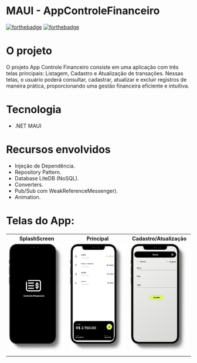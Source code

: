 # MAUI - AppControleFinanceiro
[![forthebadge](https://forthebadge.com/images/badges/made-with-c-sharp.svg)](http://forthebadge.com)
[![forthebadge](http://forthebadge.com/images/badges/built-with-love.svg)](http://forthebadge.com)

# O projeto
O projeto App Controle Financeiro consiste em uma aplicação com três telas principais: Listagem, Cadastro e Atualização de transações. Nessas telas, o usuário poderá consultar, cadastrar, atualizar e excluir registros de maneira prática, proporcionando uma gestão financeira eficiente e intuitiva.

# Tecnologia
- .NET MAUI

# Recursos envolvidos
- Injeção de Dependência.
- Repository Pattern.
- Database LiteDB (NoSQL).
- Converters.
- Pub/Sub com WeakReferenceMessenger).
- Animation.

#  Telas do App:
<table>
  <tr>
    <th> SplashScreen </th>
    <th> Principal </th>
    <th> Cadastro/Atualização </th>
  <tr>
    <td> <img src="screens/screen1.png" alt="SplashScreen" style="height: 300px;"/> </td>
    <td> <img src="screens/screen2.png" alt="Listagem" style="height: 300px;"/> </td>
    <td> <img src="screens/screen3.png" alt="Cadastro" style="height: 300px;"/> </td>
   </tr>
  </tr>
</table>
